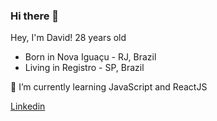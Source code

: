 ### Hi there 👋

Hey, I'm David! 28 years old 

<ul>
  <li>Born in Nova Iguaçu - RJ, Brazil</li>
  <li>Living in Registro - SP, Brazil</li>
</ul>

<p>🌱 I’m currently learning JavaScript and ReactJS</p>

<a href="#" target="_blank">Linkedin</a>
